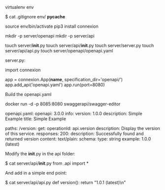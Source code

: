 virtualenv env

$ cat .gitignore 
env/
__pycache__

source env/bin/activate
pip3 install connexion


mkdir -p server/openapi
mkdir -p server/api

touch server/__init__.py
touch server/api/__init__.py
touch server/server.py
touch server/api/api.py
touch server/openapi/openapi.yaml

server.py:

import connexion

app = connexion.App(__name__, specification_dir='openapi/')
app.add_api('openapi.yaml')
app.run(port=8080)

Build the openapi.yaml

docker run -d -p 8085:8080 swaggerapi/swagger-editor

openapi.yaml:
openapi: 3.0.0
info:
  version: 1.0.0
  description: Simple Example
  title: Simple Example

paths:
  /version:
    get:
      operationId: api.version
      description: Display the version of this service.
      responses:
        200:
          description: Successfully found and returned version
          content:
            text/plain:
              schema:
                type: string
                example: 1.0.0 (latest)
        

Modify the __init__.py in the api folder:

$ cat server/api/__init__.py 
from .api import *

And add in a simple end point:

$ cat server/api/api.py
def version():
    return "1.0.1 (latest)\n"


